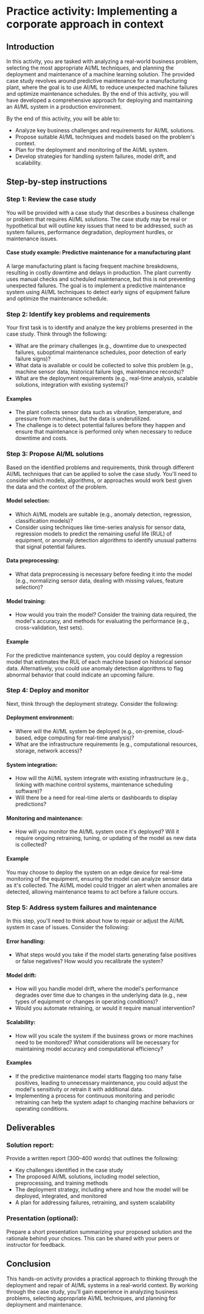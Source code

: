 # Practice activity: Implementing a corporate approach in context

## Introduction

In this activity, you are tasked with analyzing a real-world business problem, selecting the most appropriate AI/ML techniques, and planning the deployment and maintenance of a machine learning solution. The provided case study revolves around predictive maintenance for a manufacturing plant, where the goal is to use AI/ML to reduce unexpected machine failures and optimize maintenance schedules. By the end of this activity, you will have developed a comprehensive approach for deploying and maintaining an AI/ML system in a production environment.

By the end of this activity, you will be able to:

- Analyze key business challenges and requirements for AI/ML solutions.
- Propose suitable AI/ML techniques and models based on the problem's context.
- Plan for the deployment and monitoring of the AI/ML system.
- Develop strategies for handling system failures, model drift, and scalability.

## Step-by-step instructions

### Step 1: Review the case study

You will be provided with a case study that describes a business challenge or problem that requires AI/ML solutions. The case study may be real or hypothetical but will outline key issues that need to be addressed, such as system failures, performance degradation, deployment hurdles, or maintenance issues.

#### Case study example: Predictive maintenance for a manufacturing plant

A large manufacturing plant is facing frequent machine breakdowns, resulting in costly downtime and delays in production. The plant currently uses manual checks and scheduled maintenance, but this is not preventing unexpected failures. The goal is to implement a predictive maintenance system using AI/ML techniques to detect early signs of equipment failure and optimize the maintenance schedule.

### Step 2: Identify key problems and requirements

Your first task is to identify and analyze the key problems presented in the case study. Think through the following:

- What are the primary challenges (e.g., downtime due to unexpected failures, suboptimal maintenance schedules, poor detection of early failure signs)?
- What data is available or could be collected to solve this problem (e.g., machine sensor data, historical failure logs, maintenance records)?
- What are the deployment requirements (e.g., real-time analysis, scalable solutions, integration with existing systems)?

#### Examples

- The plant collects sensor data such as vibration, temperature, and pressure from machines, but the data is underutilized.
- The challenge is to detect potential failures before they happen and ensure that maintenance is performed only when necessary to reduce downtime and costs.

### Step 3: Propose AI/ML solutions

Based on the identified problems and requirements, think through different AI/ML techniques that can be applied to solve the case study. You'll need to consider which models, algorithms, or approaches would work best given the data and the context of the problem.

#### Model selection:

- Which AI/ML models are suitable (e.g., anomaly detection, regression, classification models)?
- Consider using techniques like time-series analysis for sensor data, regression models to predict the remaining useful life (RUL) of equipment, or anomaly detection algorithms to identify unusual patterns that signal potential failures.

#### Data preprocessing:

- What data preprocessing is necessary before feeding it into the model (e.g., normalizing sensor data, dealing with missing values, feature selection)?

#### Model training:

- How would you train the model? Consider the training data required, the model's accuracy, and methods for evaluating the performance (e.g., cross-validation, test sets).

#### Example

For the predictive maintenance system, you could deploy a regression model that estimates the RUL of each machine based on historical sensor data. Alternatively, you could use anomaly detection algorithms to flag abnormal behavior that could indicate an upcoming failure.

### Step 4: Deploy and monitor

Next, think through the deployment strategy. Consider the following:

#### Deployment environment:

- Where will the AI/ML system be deployed (e.g., on-premise, cloud-based, edge computing for real-time analysis)?
- What are the infrastructure requirements (e.g., computational resources, storage, network access)?

#### System integration:

- How will the AI/ML system integrate with existing infrastructure (e.g., linking with machine control systems, maintenance scheduling software)?
- Will there be a need for real-time alerts or dashboards to display predictions?

#### Monitoring and maintenance:

- How will you monitor the AI/ML system once it's deployed? Will it require ongoing retraining, tuning, or updating of the model as new data is collected?

#### Example

You may choose to deploy the system on an edge device for real-time monitoring of the equipment, ensuring the model can analyze sensor data as it's collected. The AI/ML model could trigger an alert when anomalies are detected, allowing maintenance teams to act before a failure occurs.

### Step 5: Address system failures and maintenance

In this step, you'll need to think about how to repair or adjust the AI/ML system in case of issues. Consider the following:

#### Error handling:

- What steps would you take if the model starts generating false positives or false negatives? How would you recalibrate the system?

#### Model drift:

- How will you handle model drift, where the model's performance degrades over time due to changes in the underlying data (e.g., new types of equipment or changes in operating conditions)?
- Would you automate retraining, or would it require manual intervention?

#### Scalability:

- How will you scale the system if the business grows or more machines need to be monitored? What considerations will be necessary for maintaining model accuracy and computational efficiency?

#### Examples

- If the predictive maintenance model starts flagging too many false positives, leading to unnecessary maintenance, you could adjust the model's sensitivity or retrain it with additional data.
- Implementing a process for continuous monitoring and periodic retraining can help the system adapt to changing machine behaviors or operating conditions.

## Deliverables

### Solution report:

Provide a written report (300–400 words) that outlines the following:

- Key challenges identified in the case study
- The proposed AI/ML solutions, including model selection, preprocessing, and training methods
- The deployment strategy, including where and how the model will be deployed, integrated, and monitored
- A plan for addressing failures, retraining, and system scalability

### Presentation (optional):

Prepare a short presentation summarizing your proposed solution and the rationale behind your choices. This can be shared with your peers or instructor for feedback.

## Conclusion

This hands-on activity provides a practical approach to thinking through the deployment and repair of AI/ML systems in a real-world context. By working through the case study, you'll gain experience in analyzing business problems, selecting appropriate AI/ML techniques, and planning for deployment and maintenance.